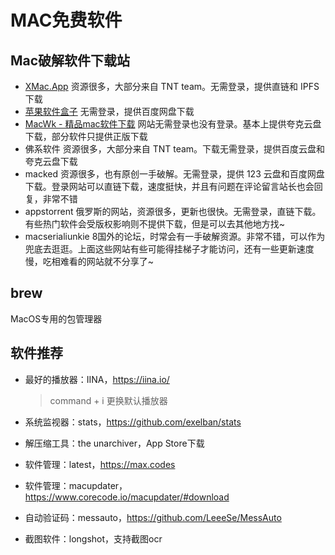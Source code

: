 # MAC免费软件

## Mac破解软件下载站

- [XMac.App](https://xmac.app/)  资源很多，大部分来自 TNT team。无需登录，提供直链和 IPFS 下载
- [苹果软件盒子](https://www.macappbox.com/) 无需登录，提供百度网盘下载
- [MacWk - 精品mac软件下载](https://macwk.cn/)  网站无需登录也没有登录。基本上提供夸克云盘下载，部分软件只提供正版下载
- 佛系软件 资源很多，大部分来自 TNT team。下载无需登录，提供百度云盘和夸克云盘下载
- macked 资源很多，也有原创一手破解。无需登录，提供 123 云盘和百度网盘下载。登录网站可以直链下载，速度挺快，并且有问题在评论留言站长也会回复，非常不错
- appstorrent  俄罗斯的网站，资源很多，更新也很快。无需登录，直链下载。有些热门软件会受版权影响则不提供下载，但是可以去其他地方找~
- macserialiunkie 8国外的论坛，时常会有一手破解资源。非常不错，可以作为兜底去逛逛。上面这些网站有些可能得挂梯子才能访问，还有一些更新速度慢，吃相难看的网站就不分享了~

## brew

MacOS专用的包管理器

## 软件推荐

- 最好的播放器：IINA，https://iina.io/
  
  > command + i 更换默认播放器
- 系统监视器：stats，https://github.com/exelban/stats
- 解压缩工具：the unarchiver，App Store下载
- 软件管理：latest，https://max.codes
- 软件管理：macupdater，https://www.corecode.io/macupdater/#download
- 自动验证码：messauto，https://github.com/LeeeSe/MessAuto
- 截图软件：longshot，支持截图ocr
